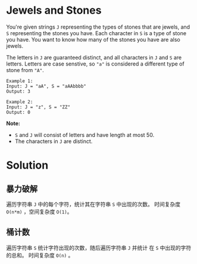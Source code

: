 # Jewels and Stones

You're given strings `J` representing the types of stones that are jewels,
and `S` representing the stones you have. Each character in `S` is a type
of stone you have. You want to know how many of the stones you have are
also jewels.

The letters in `J` are guaranteed distinct, and all characters in `J` and
`S` are letters. Letters are case senstive, so `"a"` is considered a
different type of stone from `"A"`.

```
Example 1:
Input: J = "aA", S = "aAAbbbb"
Output: 3

Example 2:
Input: J = "z", S = "ZZ"
Output: 0
```

**Note:**

* `S` and `J` will consist of letters and have length at most 50.
* The characters in `J` are distinct.

# Solution

## 暴力破解

遍历字符串 `J` 中的每个字符，统计其在字符串 `S` 中出现的次数。
时间复杂度 `O(n*m)` ，空间复杂度 `O(1)`。

## 桶计数

遍历字符串 `S` 统计字符出现的次数，随后遍历字符串 `J` 并统计
在 `S` 中出现的字符的总和。
时间复杂度 `O(n)` 。
